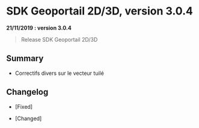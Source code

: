 # SDK Geoportail 2D/3D, version 3.0.4

**21/11/2019 : version 3.0.4**
> Release SDK Geoportail 2D/3D

## Summary

* Correctifs divers sur le vecteur tuilé

## Changelog

* [Fixed]

* [Changed]
